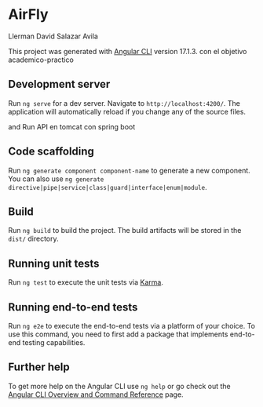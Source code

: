 # AirFly

Llerman David Salazar Avila

This project was generated with [Angular CLI](https://github.com/angular/angular-cli) version 17.1.3. con el objetivo academico-practico

## Development server

Run `ng serve` for a dev server. Navigate to `http://localhost:4200/`. The application will automatically reload if you change any of the source files.

and Run API en tomcat con spring boot

## Code scaffolding

Run `ng generate component component-name` to generate a new component. You can also use `ng generate directive|pipe|service|class|guard|interface|enum|module`.

## Build

Run `ng build` to build the project. The build artifacts will be stored in the `dist/` directory.

## Running unit tests

Run `ng test` to execute the unit tests via [Karma](https://karma-runner.github.io).

## Running end-to-end tests

Run `ng e2e` to execute the end-to-end tests via a platform of your choice. To use this command, you need to first add a package that implements end-to-end testing capabilities.

## Further help

To get more help on the Angular CLI use `ng help` or go check out the [Angular CLI Overview and Command Reference](https://angular.io/cli) page.
